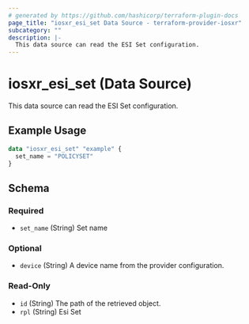 ```yaml
---
# generated by https://github.com/hashicorp/terraform-plugin-docs
page_title: "iosxr_esi_set Data Source - terraform-provider-iosxr"
subcategory: ""
description: |-
  This data source can read the ESI Set configuration.
---
```


# iosxr_esi_set (Data Source)

This data source can read the ESI Set configuration.

## Example Usage

```terraform
data "iosxr_esi_set" "example" {
  set_name = "POLICYSET"
}
```

<!-- schema generated by tfplugindocs -->
## Schema

### Required

- `set_name` (String) Set name

### Optional

- `device` (String) A device name from the provider configuration.

### Read-Only

- `id` (String) The path of the retrieved object.
- `rpl` (String) Esi Set
